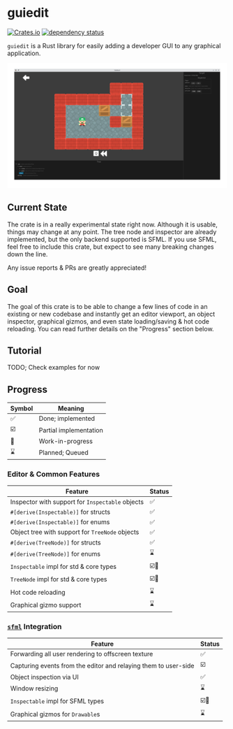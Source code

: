 # guiedit
[![Crates.io](https://img.shields.io/crates/v/guiedit.svg)](https://crates.io/crates/guiedit)
[![dependency status](https://deps.rs/crate/guiedit/latest/status.svg)](https://deps.rs/crate/tiled/)

`guiedit` is a Rust library for easily adding a developer GUI to any graphical application.

![Sokoban with guiedit screenshot](res/screenshot-sokoban.png)

## Current State
The crate is in a really experimental state right now. Although it is usable, things may change at
any point. The tree node and inspector are already implemented, but the only backend supported is
SFML. If you use SFML, feel free to include this crate, but expect to see many breaking changes down
the line.

Any issue reports & PRs are greatly appreciated!

## Goal
The goal of this crate is to be able to change a few lines of code in an existing or new codebase
and instantly get an editor viewport, an object inspector, graphical gizmos, and even state
loading/saving & hot code reloading. You can read further details on the "Progress" section below.

## Tutorial
TODO; Check examples for now


## Progress
| Symbol | Meaning |
| ------ | ------- |
| ✅     | Done; implemented |
| ☑️      | Partial implementation |
| 🚧     | Work-in-progress  |
| ⌛     | Planned; Queued   |

### Editor & Common Features
|   Feature     |   Status  |
| ------------- | --------- |
| Inspector with support for `Inspectable` objects | ✅ |
| `#[derive(Inspectable)]` for structs | ✅ |
| `#[derive(Inspectable)]` for enums | ✅ |
| Object tree with support for `TreeNode` objects | ✅ |
| `#[derive(TreeNode)]` for structs | ✅ |
| `#[derive(TreeNode)]` for enums | ⌛ |
| `Inspectable` impl for std & core types | ☑️🚧 |
| `TreeNode` impl for std & core types | ☑️🚧 |
| Hot code reloading | ⌛ |
| Graphical gizmo support | ⌛ |

### [`sfml`](https://github.com/jeremyletang/rust-sfml) Integration
|   Feature     |   Status  |
| ------------- | --------- |
| Forwarding all user rendering to offscreen texture | ✅ |
| Capturing events from the editor and relaying them to user-side | ☑️ |
| Object inspection via UI | ✅ |
| Window resizing | ⌛ |
| `Inspectable` impl for SFML types | ☑️🚧 |
| Graphical gizmos for `Drawable`s | ⌛ |


